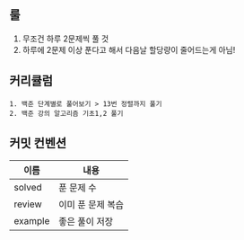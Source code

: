 ## 룰
1. 무조건 하루 2문제씩 풀 것
2. 하루에 2문제 이상 푼다고 해서 다음날 할당량이 줄어드는게 아님!

## 커리큘럼
```1. 백준 단계별로 풀어보기 > 13번 정렬까지 풀기```</br>
```2. 백준 강의 알고리즘 기초1,2 풀기```

## 커밋 컨벤션
|이름|내용|
|------|---|
|solved|푼 문제 수|
|review|이미 푼 문제 복습|
|example|좋은 풀이 저장|
